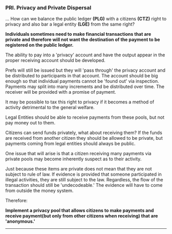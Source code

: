 
### PRI. Privacy and Private Dispersal

... How can we balance the public ledger **(PLG)** with a citizens **(CTZ)** right to privacy and also bar a legal entity **(LGE)** from the same right?

**Individuals sometimes need to make financial transactions that are private and therefore will not want the destination of the payment to be registered on the public ledger.**

The ability to pay into a 'privacy' account and have the output appear in the proper receiving account should be developed.

Prefs will still be issued but they will 'pass through' the privacy account and be distributed to participants in that account.  The account should be big enough so that individual payments cannot be 'found out' via inspection.  Payments may split into many increments and be distributed over time. The receiver will be provided with a promise of payment.

It may be possible to tax this right to privacy if it becomes a method of activity detrimental to the general welfare.

Legal Entities should be able to receive payments from these pools, but not pay money out to them.

Citizens can send funds privately, what about receiving them?  If the funds are received from another citizen they should be allowed to be private, but payments coming from legal entities should always be public.

One issue that will arise is that a citizen receiving many payments via private pools may become inherently suspect as to their activity.

Just because these items are private does not mean that they are not subject to rule of law.  If evidence is provided that someone participated in illegal activities, they are still subject to the law. Regardless, the flow of the transaction should still be 'undecodeable.'  The evidence will have to come from outside the money system.

Therefore:

**Implement a privacy pool that allows citizens to make payments and receive payment(but only from other citizens when receiving) that are 'anonymous.'**

----------

<div style='display:none;' markdown="1">
\newpage




